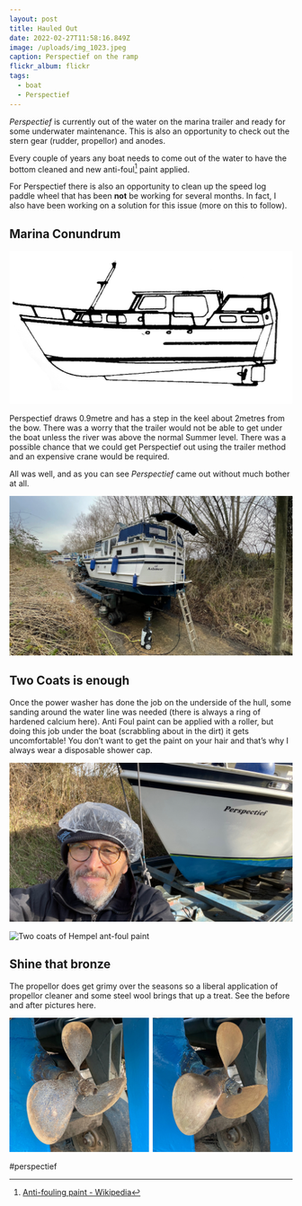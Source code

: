 ```yaml
---
layout: post
title: Hauled Out
date: 2022-02-27T11:58:16.849Z
image: /uploads/img_1023.jpeg
caption: Perspectief on the ramp
flickr_album: flickr
tags:
  - boat
  - Perspectief
---
```

*Perspectief* is currently out of the water on the marina trailer and ready for some underwater maintenance. This is also an opportunity to check out the stern gear (rudder, propellor) and anodes.

Every couple of years any boat needs to come out of the water to have the bottom cleaned and new anti-foul[^1] paint applied.  

For Perspectief there is also an opportunity to clean up the speed log paddle wheel that has been **not** be working for several months. In fact, I also have been working on a solution for this issue (more on this to follow).

## Marina Conundrum

![Showing the step in the keel](/uploads/drawing.jpg)

Perspectief draws 0.9metre and has a step in the keel about 2metres from the bow. There was a worry that the trailer would not be able to get under the boat unless the river was above the normal Summer level. There was a possible chance that we could get Perspectief out using the trailer method and an expensive crane would be required.

All was well, and as you can see *Perspectief* came out without much bother at all.

![Ready for the cleanup](/uploads/img_1019.jpeg)

## Two Coats is enough

Once the power washer has done the job on the underside of the hull, some sanding around the water line was needed (there is always a ring of hardened calcium here). Anti Foul paint can be applied with a roller, but doing this job under the boat (scrabbling about in the dirt) it gets uncomfortable! You don’t want to get the paint on your hair and that’s why I always wear a disposable shower cap.

![A fool in a shower cap](/uploads/img_1024.jpeg)

![Two coats of Hempel ant-foul paint](/uploads/e3d42cb2-2566-4a87-ae3f-513d7a13560c.jpeg)

## Shine that bronze

The propellor does get grimy over the seasons so a liberal application of propellor cleaner and some steel wool brings that up a treat. See the before and after pictures here.

![Before and after](/uploads/prop.jpg)

[^1]: [Anti-fouling paint - Wikipedia](https://en.wikipedia.org/wiki/Anti-fouling_paint)

\#perspectief